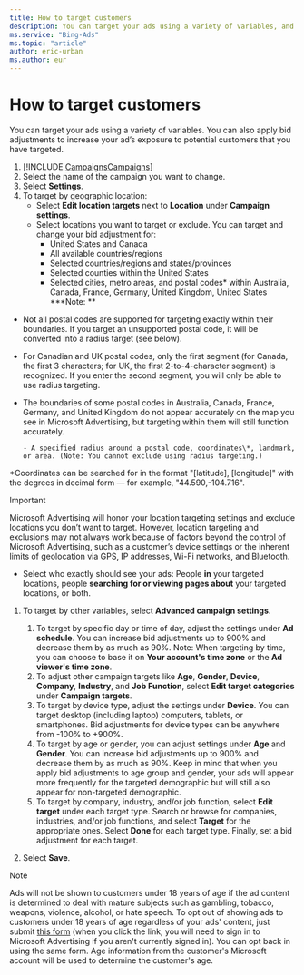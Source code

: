 ```yaml
---
title: How to target customers
description: You can target your ads using a variety of variables, and then you can increase your bid amount to improve the chance that your ads are displayed.
ms.service: "Bing-Ads"
ms.topic: "article"
author: eric-urban
ms.author: eur
---
```


# How to target customers

You can target your ads using a variety of variables. You can also apply bid adjustments to increase your ad’s exposure to potential customers that you have targeted.

1. [!INCLUDE [CampaignsCampaigns](./includes/CampaignsCampaigns.md)]
1. Select the name of the campaign you want to change.
1. Select  **Settings**.
1. To target by geographic location:
   - Select **Edit location targets** next to **Location** under **Campaign settings**.
   - Select locations you want to target or exclude. You can target and change your bid adjustment for:
      - United States and Canada
      - All available countries/regions
      - Selected countries/regions and states/provinces
      - Selected counties within the United States
      - Selected cities, metro areas, and postal codes\* within Australia, Canada, France, Germany, United Kingdom, United States
**\*Note:	**
- Not all postal codes are supported for targeting exactly within their boundaries. If you target an unsupported postal code, it will be converted into a radius target (see below).
- For Canadian and UK postal codes, only the first segment (for Canada, the first 3 characters; for UK, the first 2-to-4-character segment) is recognized. If you enter the second segment, you will only be able to use radius targeting.
- The boundaries of some postal codes in Australia, Canada, France, Germany, and United Kingdom do not appear accurately on the map you see in Microsoft Advertising, but targeting within them will still function accurately.

      - A specified radius around a postal code, coordinates\*, landmark, or area. (Note: You cannot exclude using radius targeting.)
\*Coordinates can be searched for in the format "[latitude], [longitude]" with the degrees in decimal form — for example, "44.590,-104.716".

> [!IMPORTANT]
> Microsoft Advertising will honor your location targeting settings and exclude locations you don’t want to target. However, location targeting and exclusions may not always work because of factors beyond the control of Microsoft Advertising, such as a customer’s device settings or the inherent limits of geolocation via GPS, IP addresses, Wi-Fi networks, and Bluetooth.

   - Select who exactly should see your ads: People **in** your targeted locations, people **searching for or viewing pages about** your targeted locations, or both.

1. To target by other variables, select **Advanced campaign settings**.
   1. To target by specific day or time of day, adjust the settings under **Ad schedule**. You can increase bid adjustments up to 900% and decrease them by as much as 90%. Note: When targeting by time, you can choose to base it on **Your account's time zone** or the **Ad viewer's time zone**.
   1. To adjust other campaign targets like **Age**, **Gender**, **Device**, **Company**, **Industry**, and **Job Function**, select **Edit target categories** under **Campaign targets**.
   1. To target by device type, adjust the settings under **Device**. You can target desktop (including laptop) computers, tablets, or smartphones. Bid adjustments for device types can be anywhere from -100% to +900%.
   1. To target by age or gender, you can adjust settings under **Age** and **Gender**. You can increase bid adjustments up to 900% and decrease them by as much as 90%. Keep in mind that when you apply bid adjustments to age group and gender, your ads will appear more frequently for the targeted demographic but will still also appear for non-targeted demographic.
   1. To target by company, industry, and/or job function, select **Edit target** under each target type. Search or browse for companies, industries, and/or job functions, and select **Target** for the appropriate ones. Select **Done** for each target type. Finally, set a bid adjustment for each target.

1. Select **Save**.

> [!NOTE]
> Ads will not be shown to customers under 18 years of age if the ad content is determined to deal with mature subjects such as gambling, tobacco, weapons, violence, alcohol, or hate speech.
> To opt out of showing ads to customers under 18 years of age regardless of your ads' content, just submit [this form](https://go.microsoft.com/fwlink?LinkId=875182) (when you click the link, you will need to sign in to Microsoft Advertising if you aren't currently signed in). You can opt back in using the same form.
> Age information from the customer's Microsoft account will be used to determine the customer's age.


